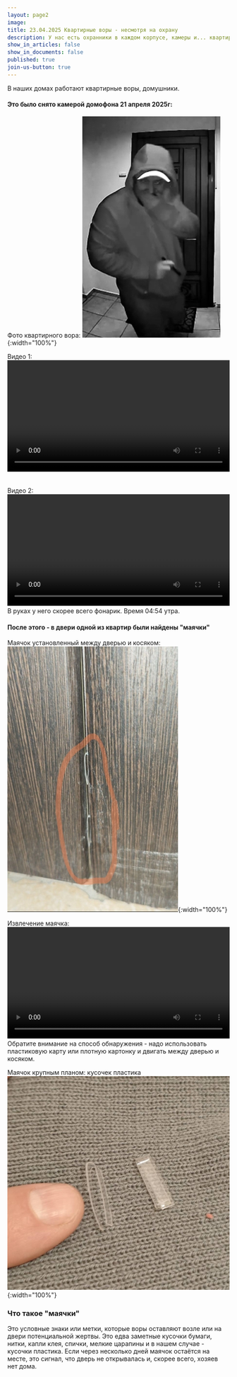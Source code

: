 ```yaml
---
layout: page2
image: 
title: 23.04.2025 Квартирные воры - несмотря на охрану
description: У нас есть охранники в каждом корпусе, камеры и... квартирные воры
show_in_articles: false
show_in_documents: false
published: true
join-us-button: true
---
```

В наших домах работают квартирные воры, домушники. 

#### Это было снято камерой домофона 21 апреля 2025г:

Фото квартирного вора:
![квартирный вор](/assets/2025-04-21-vor1.jpg){:width="100%"}

Видео 1:
<video width="100%" controls>
  <source width="100%" src="/assets/2025-04-21-vor1.mp4" type="video/mp4">
  Your browser does not support the video tag.
</video>

<br>
Видео 2:
<video width="100%" controls>
  <source width="100%" src="/assets/2025-04-21-vor2.mp4" type="video/mp4">
  Your browser does not support the video tag.
</video>
В руках у него скорее всего фонарик. Время 04:54 утра.

#### После этого - в двери одной из квартир были найдены "маячки"

Маячок установленный между дверью и косяком:
![Маячок установленный между дверью и косяком](/assets/2025-04-23-mayachok-2.jpg){:width="100%"}

Извлечение маячка:
<video width="100%" controls>
  <source width="100%" src="/assets/2025-04-23-mayachok.mp4" type="video/mp4">
  Your browser does not support the video tag.
</video>
Обратите внимание на способ обнаружения - надо использовать пластиковую карту
или плотную картонку и двигать между дверью и косяком.

Маячок крупным планом: кусочек пластика
![Маячок крупным планом](/assets/2025-04-23-mayachok.jpg){:width="100%"}


### Что такое "маячки" 
Это условные знаки или метки, которые воры оставляют возле или на двери потенциальной жертвы.
Это едва заметные кусочки бумаги, нитки, капли клея, спички, мелкие царапины и в нашем случае - кусочки пластика.
Если через несколько дней маячок остаётся на месте, это сигнал, что дверь не открывалась и, скорее всего, хозяев нет дома.
